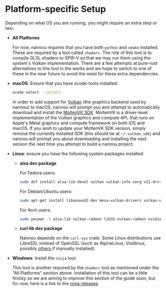 # Platform-specific Setup

Depending on what OS you are running, you might require an extra step or two.

- **All Platforms**

  For now, nannou requires that you have both `python` and `cmake` installed.
  These are required by a tool called `shaderc`. The role of this tool is to
  compile GLSL shaders to SPIR-V so that we may run them using the system's
  Vulkan implementation. There are a few attempts at pure-rust alternatives to
  this tool in the works and we hope to switch to one of these in the near
  future to avoid the need for these extra dependencies.

- **macOS**: Ensure that you have xcode-tools installed:

  ```bash
  xcode-select --install
  ```

  In order to add support for [Vulkan](https://www.khronos.org/vulkan/) (the
  graphics backend used by nannou) to macOS, nannou will prompt you and attempt
  to automatically download and install the [MoltenVK
  SDK](https://github.com/KhronosGroup/MoltenVK). MoltenVK is a driver-level
  implementation of the Vulkan graphics and compute API, that runs on Apple's
  Metal graphics and compute framework on both iOS and macOS. If you wish to
  update your MoltenVK SDK version, simply remove the currently installed SDK
  (this should be at `~/.vulkan_sdk`) and nannou will prompt you about
  downloading and installing the next version the next time you attempt to build
  a nannou project.

- **Linux**: ensure you have the following system packages installed:

  - **alsa dev package**

    For Fedora users:
    ```bash
    sudo dnf install alsa-lib-devel vulkan vulkan-info xorg-x11-drv-nvidia akmod-nvidia vulkan-tools
    ```

    For Debian/Ubuntu users:
    ```bash
    sudo apt-get install libasound2-dev mesa-vulkan-drivers vulkan-utils
    ```

    For Arch users:
    ```bash
    sudo pacman -S alsa-lib vulkan-radeon lib32-vulkan-radeon nvidia lib32-nvidia-utils
    ```

  - **curl lib dev package**

    Nannou depends on the `curl-sys` crate. Some Linux distributions use
    LibreSSL instead of OpenSSL (such as AlpineLinux, Voidlinux, possibly
    [others](https://en.wikipedia.org/wiki/LibreSSL#Adoption) if manually
    installed).

- **Windows**: Install the `ninja` tool.

  This tool is another required by the `shaderc` tool as mentioned under the
  "All Platforms" section above. Installation of this tool can be a little
  finicky so we are aiming to improve this section of the guide soon, but for
  now, here is a link to the [ninja
  releases](https://github.com/ninja-build/ninja/releases).
